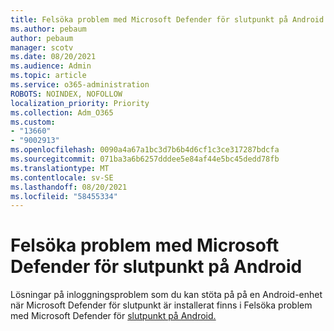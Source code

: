 ```yaml
---
title: Felsöka problem med Microsoft Defender för slutpunkt på Android
ms.author: pebaum
author: pebaum
manager: scotv
ms.date: 08/20/2021
ms.audience: Admin
ms.topic: article
ms.service: o365-administration
ROBOTS: NOINDEX, NOFOLLOW
localization_priority: Priority
ms.collection: Adm_O365
ms.custom:
- "13660"
- "9002913"
ms.openlocfilehash: 0090a4a67a1bc3d7b6b4d6cf1c3ce317287bdcfa
ms.sourcegitcommit: 071ba3a6b6257dddee5e84af44e5bc45dedd78fb
ms.translationtype: MT
ms.contentlocale: sv-SE
ms.lasthandoff: 08/20/2021
ms.locfileid: "58455334"
---
```

# <a name="troubleshooting-issues-on-microsoft-defender-for-endpoint-on-android"></a>Felsöka problem med Microsoft Defender för slutpunkt på Android

Lösningar på inloggningsproblem som du kan stöta på på en Android-enhet när Microsoft Defender för slutpunkt är installerat finns i Felsöka problem med Microsoft Defender för [slutpunkt på Android.](https://docs.microsoft.com/microsoft-365/security/defender-endpoint/android-support-signin)

